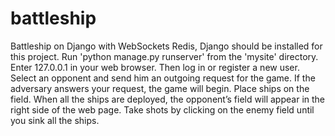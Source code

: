 # battleship
Battleship on Django with WebSockets
Redis, Django should be installed for this project.
Run 'python manage.py runserver' from the 'mysite' directory. Enter 127.0.0.1 in your web browser. Then log in or register a new user. Select an opponent and send him an outgoing request for the game. If the adversary answers your request, the game will begin. Place ships on the field. When all the ships are deployed, the opponent’s field will appear in the right side of the web page. Take shots by clicking on the enemy field until you sink all the ships.
